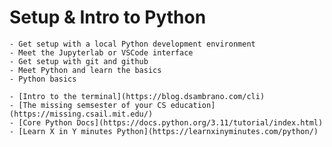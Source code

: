 # Setup & Intro to Python

```{topic} Learning Objectives
- Get setup with a local Python development environment
- Meet the Jupyterlab or VSCode interface
- Get setup with git and github
- Meet Python and learn the basics
- Python basics
```
<!-- - Get setup with UCSD Datahub or local Python environment -->

```{topic} Additional Resources
- [Intro to the terminal](https://blog.dsambrano.com/cli)
- [The missing semsester of your CS education](https://missing.csail.mit.edu/)
- [Core Python Docs](https://docs.python.org/3.11/tutorial/index.html)
- [Learn X in Y minutes Python](https://learnxinyminutes.com/python/)
```